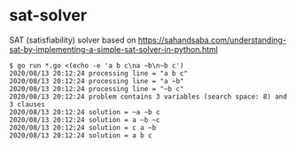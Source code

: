 # sat-solver
SAT (satisfiability) solver based on https://sahandsaba.com/understanding-sat-by-implementing-a-simple-sat-solver-in-python.html

```
$ go run *.go <(echo -e 'a b c\na ~b\n~b c')
2020/08/13 20:12:24 processing line = "a b c"
2020/08/13 20:12:24 processing line = "a ~b"
2020/08/13 20:12:24 processing line = "~b c"
2020/08/13 20:12:24 problem contains 3 variables (search space: 8) and 3 clauses
2020/08/13 20:12:24 solution = ~a ~b c
2020/08/13 20:12:24 solution = a ~b ~c
2020/08/13 20:12:24 solution = c a ~b
2020/08/13 20:12:24 solution = a b c
```
